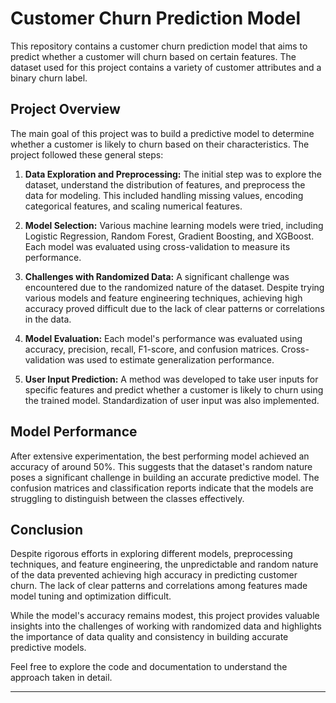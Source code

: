 # Customer Churn Prediction Model

This repository contains a customer churn prediction model that aims to predict whether a customer will churn based on certain features. The dataset used for this project contains a variety of customer attributes and a binary churn label.

## Project Overview

The main goal of this project was to build a predictive model to determine whether a customer is likely to churn based on their characteristics. The project followed these general steps:

1. **Data Exploration and Preprocessing:** The initial step was to explore the dataset, understand the distribution of features, and preprocess the data for modeling. This included handling missing values, encoding categorical features, and scaling numerical features.

2. **Model Selection:** Various machine learning models were tried, including Logistic Regression, Random Forest, Gradient Boosting, and XGBoost. Each model was evaluated using cross-validation to measure its performance.

3. **Challenges with Randomized Data:** A significant challenge was encountered due to the randomized nature of the dataset. Despite trying various models and feature engineering techniques, achieving high accuracy proved difficult due to the lack of clear patterns or correlations in the data.

4. **Model Evaluation:** Each model's performance was evaluated using accuracy, precision, recall, F1-score, and confusion matrices. Cross-validation was used to estimate generalization performance.

5. **User Input Prediction:** A method was developed to take user inputs for specific features and predict whether a customer is likely to churn using the trained model. Standardization of user input was also implemented.

## Model Performance

After extensive experimentation, the best performing model achieved an accuracy of around 50%. This suggests that the dataset's random nature poses a significant challenge in building an accurate predictive model. The confusion matrices and classification reports indicate that the models are struggling to distinguish between the classes effectively.

## Conclusion

Despite rigorous efforts in exploring different models, preprocessing techniques, and feature engineering, the unpredictable and random nature of the data prevented achieving high accuracy in predicting customer churn. The lack of clear patterns and correlations among features made model tuning and optimization difficult.

While the model's accuracy remains modest, this project provides valuable insights into the challenges of working with randomized data and highlights the importance of data quality and consistency in building accurate predictive models.

Feel free to explore the code and documentation to understand the approach taken in detail.

---

